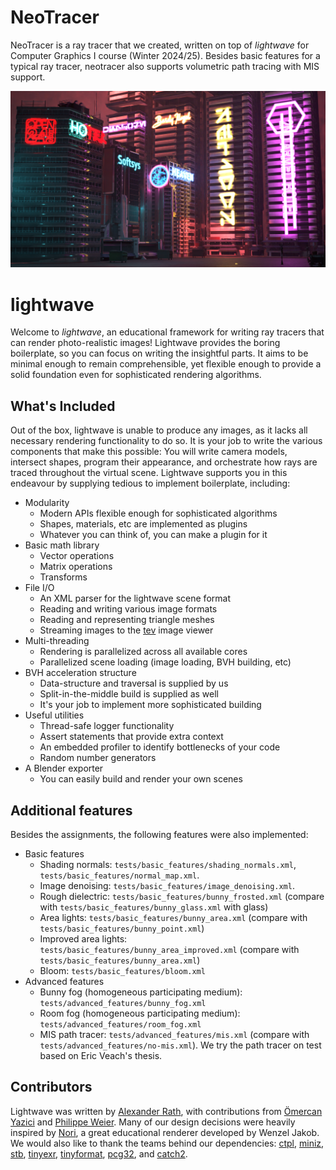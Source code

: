 # NeoTracer

NeoTracer is a ray tracer that we created, written on top of _lightwave_ for Computer Graphics I course (Winter 2024/25). Besides 
basic features for a typical ray tracer, neotracer also supports volumetric path tracing with MIS support.

![NeoTracer](neontracer_images/neotracer_final.jpeg)

# lightwave

Welcome to _lightwave_, an educational framework for writing ray tracers that can render photo-realistic images!
Lightwave provides the boring boilerplate, so you can focus on writing the insightful parts.
It aims to be minimal enough to remain comprehensible, yet flexible enough to provide a solid foundation even for sophisticated rendering algorithms.

## What's Included
Out of the box, lightwave is unable to produce any images, as it lacks all necessary rendering functionality to do so.
It is your job to write the various components that make this possible: You will write camera models, intersect shapes, program their appearance, and orchestrate how rays are traced throughout the virtual scene.
Lightwave supports you in this endeavour by supplying tedious to implement boilerplate, including:

* Modularity
  * Modern APIs flexible enough for sophisticated algorithms
  * Shapes, materials, etc are implemented as plugins
  * Whatever you can think of, you can make a plugin for it
* Basic math library
  * Vector operations
  * Matrix operations
  * Transforms
* File I/O
  * An XML parser for the lightwave scene format
  * Reading and writing various image formats
  * Reading and representing triangle meshes
  * Streaming images to the [tev](https://github.com/Tom94/tev) image viewer
* Multi-threading
  * Rendering is parallelized across all available cores
  * Parallelized scene loading (image loading, BVH building, etc)
* BVH acceleration structure
  * Data-structure and traversal is supplied by us
  * Split-in-the-middle build is supplied as well
  * It's your job to implement more sophisticated building
* Useful utilities
  * Thread-safe logger functionality
  * Assert statements that provide extra context
  * An embedded profiler to identify bottlenecks of your code
  * Random number generators
* A Blender exporter
  * You can easily build and render your own scenes

## Additional features

Besides the assignments, the following features were also implemented:
* Basic features
  * Shading normals: `tests/basic_features/shading_normals.xml`, `tests/basic_features/normal_map.xml`.
  * Image denoising: `tests/basic_features/image_denoising.xml`.
  * Rough dielectric: `tests/basic_features/bunny_frosted.xml` (compare with `tests/basic_features/bunny_glass.xml` with glass)
  * Area lights: `tests/basic_features/bunny_area.xml` (compare with `tests/basic_features/bunny_point.xml`)
  * Improved area lights: `tests/basic_features/bunny_area_improved.xml` (compare with `tests/basic_features/bunny_area.xml`)
  * Bloom: `tests/basic_features/bloom.xml`
* Advanced features
  * Bunny fog (homogeneous participating medium): `tests/advanced_features/bunny_fog.xml`
  * Room fog (homogeneous participating medium): `tests/advanced_features/room_fog.xml`
  * MIS path tracer: `tests/advanced_features/mis.xml` (compare with `tests/advanced_features/no-mis.xml`). We try the path tracer on test based on Eric Veach's thesis.

## Contributors
Lightwave was written by [Alexander Rath](https://graphics.cg.uni-saarland.de/people/rath.html), with contributions from [Ömercan Yazici](https://graphics.cg.uni-saarland.de/people/yazici.html) and [Philippe Weier](https://graphics.cg.uni-saarland.de/people/weier.html).
Many of our design decisions were heavily inspired by [Nori](https://wjakob.github.io/nori/), a great educational renderer developed by Wenzel Jakob.
We would also like to thank the teams behind our dependencies: [ctpl](https://github.com/vit-vit/CTPL), [miniz](https://github.com/richgel999/miniz), [stb](https://github.com/nothings/stb), [tinyexr](https://github.com/syoyo/tinyexr), [tinyformat](https://github.com/c42f/tinyformat), [pcg32](https://github.com/wjakob/pcg32), and [catch2](https://github.com/catchorg/Catch2).
